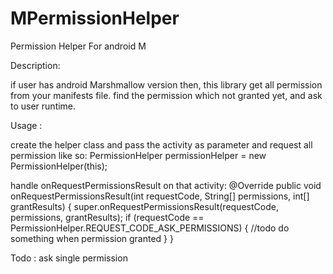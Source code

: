 # MPermissionHelper
Permission Helper For android M

Description:

if user has android Marshmallow version then, this library get all permission from your manifests file.
find the permission which not granted yet, and ask to user runtime.

Usage :

create the helper class and pass the activity as parameter and request all permission like so:
PermissionHelper permissionHelper = new PermissionHelper(this);

handle onRequestPermissionsResult on that activity:
@Override
    public void onRequestPermissionsResult(int requestCode, String[] permissions, int[] grantResults) {
        super.onRequestPermissionsResult(requestCode, permissions, grantResults);
        if (requestCode == PermissionHelper.REQUEST_CODE_ASK_PERMISSIONS) {
            //todo do something when permission granted
        }
    }
    

Todo :
ask single permission
